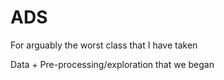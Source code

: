 # ADS
For arguably the worst class that I have taken

Data + Pre-processing/exploration that we began
